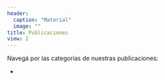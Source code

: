 ```yaml
---
header:
  caption: "Material"
  image: ""
title: Publicaciones
view: 2
---
```

Navegá por las categorías de nuestras publicaciones: 
<ul>
    <li><a href={{ .list_categories }}>
</ul>

